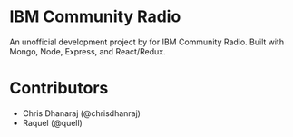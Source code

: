 # IBM Community Radio

An unofficial development project by for IBM Community Radio. Built with Mongo,
Node, Express, and React/Redux.

# Contributors

- Chris Dhanaraj (@chrisdhanraj)
- Raquel (@quell)